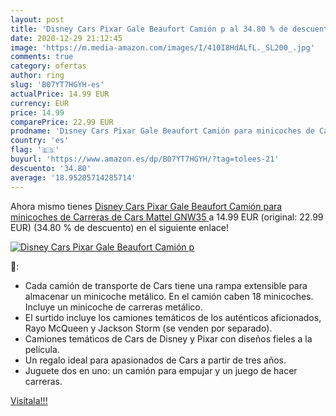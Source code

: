 ```yaml
---
layout: post
title: 'Disney Cars Pixar Gale Beaufort Camión p al 34.80 % de descuento'
date: 2020-12-29 21:12:45
image: 'https://m.media-amazon.com/images/I/410I8HdALfL._SL200_.jpg'
comments: true
category: ofertas
author: ring
slug: 'B07YT7HGYH-es'
actualPrice: 14.99 EUR
currency: EUR
price: 14.99
comparePrice: 22.99 EUR
prodname: 'Disney Cars Pixar Gale Beaufort Camión para minicoches de Carreras de Cars  Mattel GNW35 '
country: 'es'
flag: '🇪🇸'
buyurl: 'https://www.amazon.es/dp/B07YT7HGYH/?tag=tolees-21'
descuento: '34.80'
average: '18.95285714285714'
---
```


Ahora mismo tienes [Disney Cars Pixar Gale Beaufort Camión para minicoches de Carreras de Cars  Mattel GNW35 ](https://www.amazon.es/dp/B07YT7HGYH/?tag=tolees-21) a 14.99 EUR (original: 22.99 EUR) (34.80 %  de descuento) en el siguiente enlace!

[![Disney Cars Pixar Gale Beaufort Camión p](https://m.media-amazon.com/images/I/410I8HdALfL._SL200_.jpg)](https://www.amazon.es/dp/B07YT7HGYH/?tag=tolees-21)

🔎:

- Cada camión de transporte de Cars tiene una rampa extensible para almacenar un minicoche metálico. En el camión caben 18 minicoches. Incluye un minicoche de carreras metálico.
- El surtido incluye los camiones temáticos de los auténticos aficionados, Rayo McQueen y Jackson Storm (se venden por separado).
- Camiones temáticos de Cars de Disney y Pixar con diseños fieles a la película.
- Un regalo ideal para apasionados de Cars a partir de tres años.
- Juguete dos en uno: un camión para empujar y un juego de hacer carreras.

[Visítala!!!](https://www.amazon.es/dp/B07YT7HGYH/?tag=tolees-21)
